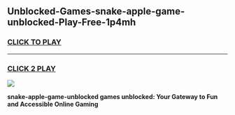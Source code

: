
## Unblocked-Games-snake-apple-game-unblocked-Play-Free-1p4mh
<h3>
<a href="https://premium76.site?title=snake-apple-game-unblocked&ref=15A">CLICK TO PLAY</a></h3>
<hr>

<h3>
<a href="https://premium76.site?title=snake-apple-game-unblocked&ref=15A">CLICK 2 PLAY</a>
  
</h3>

<a href="https://premium76.site?title=snake-apple-game-unblocked&ref=15A"><img src="https://clearcache.store/games.png"></a>


**snake-apple-game-unblocked games unblocked: Your Gateway to Fun and Accessible Online Gaming**
